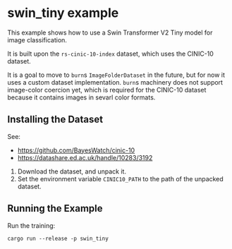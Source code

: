 # swin_tiny example

This example shows how to use a Swin Transformer V2 Tiny model for image classification.

It is built upon the `rs-cinic-10-index` dataset, which uses the CINIC-10 dataset.

It is a goal to move to `burn`s `ImageFolderDataset` in the future, but for now it uses a custom dataset implementation.
`burn`s machinery does not support image-color coercion yet, which is required for the CINIC-10 dataset
because it contains images in sevarl color formats.

## Installing the Dataset

See:
* https://github.com/BayesWatch/cinic-10
* https://datashare.ed.ac.uk/handle/10283/3192

1. Download the dataset, and unpack it.
2. Set the environment variable `CINIC10_PATH` to the path of the unpacked dataset.

## Running the Example

Run the training:

`cargo run --release -p swin_tiny`



